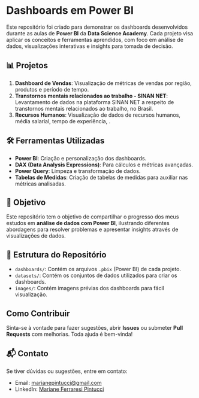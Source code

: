 # Dashboards em Power BI

Este repositório foi criado para demonstrar os dashboards desenvolvidos durante as aulas de **Power BI** da **Data Science Academy**. Cada projeto visa aplicar os conceitos e ferramentas aprendidos, com foco em análise de dados, visualizações interativas e insights para tomada de decisão.

## 📊 Projetos

1. **Dashboard de Vendas**: Visualização de métricas de vendas por região, produtos e período de tempo.
2. **Transtornos mentais relacionados ao trabalho - SINAN NET**: Levantamento de dados na plataforma SINAN NET a respeito de transtornos mentais relacionados ao trabalho, no Brasil.
3. **Recursos Humanos**: Visualização de dados de recursos humanos, média salarial, tempo de experiência, .

## 🛠 Ferramentas Utilizadas

- **Power BI**: Criação e personalização dos dashboards.
- **DAX (Data Analysis Expressions)**: Para cálculos e métricas avançadas.
- **Power Query**: Limpeza e transformação de dados.
- **Tabelas de Medidas**: Criação de tabelas de medidas para auxiliar nas métricas analisadas.

## 🎯 Objetivo

Este repositório tem o objetivo de compartilhar o progresso dos meus estudos em **análise de dados com Power BI**, ilustrando diferentes abordagens para resolver problemas e apresentar insights através de visualizações de dados.

## 📂 Estrutura do Repositório

- `dashboards/`: Contém os arquivos `.pbix` (Power BI) de cada projeto.
- `datasets/`: Contém os conjuntos de dados utilizados para criar os dashboards.
- `images/`: Contém imagens prévias dos dashboards para fácil visualização.

## Como Contribuir

Sinta-se à vontade para fazer sugestões, abrir **Issues** ou submeter **Pull Requests** com melhorias. Toda ajuda é bem-vinda!

## 📬 Contato

Se tiver dúvidas ou sugestões, entre em contato:

- Email: [marianepintucci@gmail.com](mailto:marianepintucci@gmail.com)
- LinkedIn: [Mariane Ferraresi Pintucci](https://www.linkedin.com/in/mariane-pintucci-89739747/)

